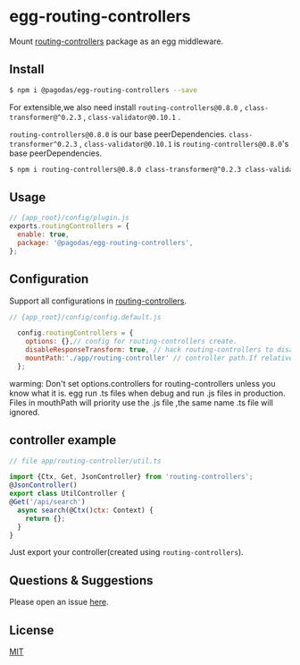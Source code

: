 # egg-routing-controllers

Mount [routing-controllers](https://github.com/typestack/routing-controllers) package as an egg middleware.


## Install

```bash
$ npm i @pagodas/egg-routing-controllers --save
```


For extensible,we also need install `routing-controllers@0.8.0` , `class-transformer@^0.2.3` , `class-validator@0.10.1` .

`routing-controllers@0.8.0` is our base peerDependencies.
`class-transformer^0.2.3` , `class-validator@0.10.1` is `routing-controllers@0.8.0`'s base peerDependencies.


```bash
$ npm i routing-controllers@0.8.0 class-transformer@^0.2.3 class-validator@0.10.1 --save
```


## Usage

```js
// {app_root}/config/plugin.js
exports.routingControllers = {
  enable: true,
  package: '@pagodas/egg-routing-controllers',
};
```

## Configuration

Support all configurations in [routing-controllers](https://github.com/typestack/routing-controllers).

```js
// {app_root}/config/config.default.js

  config.routingControllers = {
    options: {},// config for routing-controllers create.
    disableResponseTransform: true, // hack routing-controllers to disable transform response,default false.(It's useful for mongoose response otherwise ObjectId may cause error)
    mountPath:'./app/routing-controller' // controller path.If relative then base app.baseDir.default value ./app/routing-controller.If options have controllers then ignore this config.
  };
```

warming: Don't set options.controllers for routing-controllers unless you know what it is.
egg run .ts files when debug and run .js files in production.
Files in mouthPath will priority use the .js file ,the same name .ts file will ignored.
## controller example

```js
// file app/routing-controller/util.ts

import {Ctx, Get, JsonController} from 'routing-controllers';
@JsonController()
export class UtilController {
@Get('/api/search')
  async search(@Ctx()ctx: Context) {
    return {};
  }
}
```

Just export your controller(created using `routing-controllers`).

## Questions & Suggestions

Please open an issue [here](https://github.com/chianquan/egg-routing-controllers/issues).

## License

[MIT](LICENSE)

